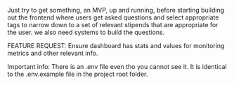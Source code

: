 Just try to get something, an MVP, up and running, before starting building out the frontend where users get asked questions and select appropriate tags to narrow down to a set of relevant stipends that are appropriate for the user. we also need systems to build the questions.

FEATURE REQUEST: Ensure dashboard has stats and values for monitoring metrics and other relevant info.

Important info: There is an .env file even tho you cannot see it. It is identical to the .env.example file in the project root folder.